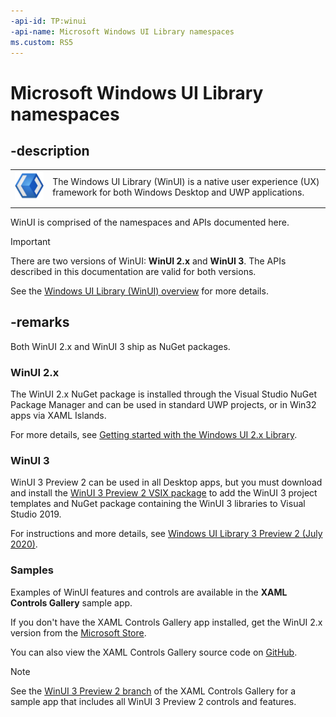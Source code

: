 ```yaml
---
-api-id: TP:winui
-api-name: Microsoft Windows UI Library namespaces
ms.custom: RS5
---
```


# Microsoft Windows UI Library namespaces

## -description

| | |
|---------|----------------------------|
| ![WinUI logo](images\logo-winui-small.png)        | The Windows UI Library (WinUI) is a native user experience (UX) framework for both Windows Desktop and UWP applications. |
|         |                            |

WinUI is comprised of the namespaces and APIs documented here.

> [!Important]
> There are two versions of WinUI: **WinUI 2.x** and **WinUI 3**. The APIs described in this documentation are valid for both versions.
>
> See the [Windows UI Library (WinUI) overview](/windows/apps/winui/) for more details.

## -remarks

Both WinUI 2.x and WinUI 3 ship as NuGet packages.

### WinUI 2.x

The WinUI 2.x NuGet package is installed through the Visual Studio NuGet Package Manager and can be used in standard UWP projects, or in Win32 apps via XAML Islands.

For more details, see [Getting started with the Windows UI 2.x Library](https://docs.microsoft.com/en-us/windows/apps/winui/winui2/getting-started).

### WinUI 3

WinUI 3 Preview 2 can be used in all Desktop apps, but you must download and install the [WinUI 3 Preview 2 VSIX package](https://aka.ms/winui3/previewdownload) to add the WinUI 3 project templates and NuGet package containing the WinUI 3 libraries to Visual Studio 2019.

For instructions and more details, see [Windows UI Library 3 Preview 2 (July 2020)](https://aka.ms/winui-docs).

### Samples

Examples of WinUI features and controls are available in the **XAML Controls Gallery** sample app.

If you don't have the XAML Controls Gallery app installed, get the WinUI 2.x version from the [Microsoft Store](https://www.microsoft.com/p/xaml-controls-gallery/9msvh128x2zt).

You can also view the XAML Controls Gallery source code on [GitHub](https://github.com/Microsoft/Xaml-Controls-Gallery).

> [!NOTE]
> See the [WinUI 3 Preview 2 branch](https://github.com/microsoft/Xaml-Controls-Gallery/tree/winui3preview) of the XAML Controls Gallery for a sample app that includes all WinUI 3 Preview 2 controls and features.
